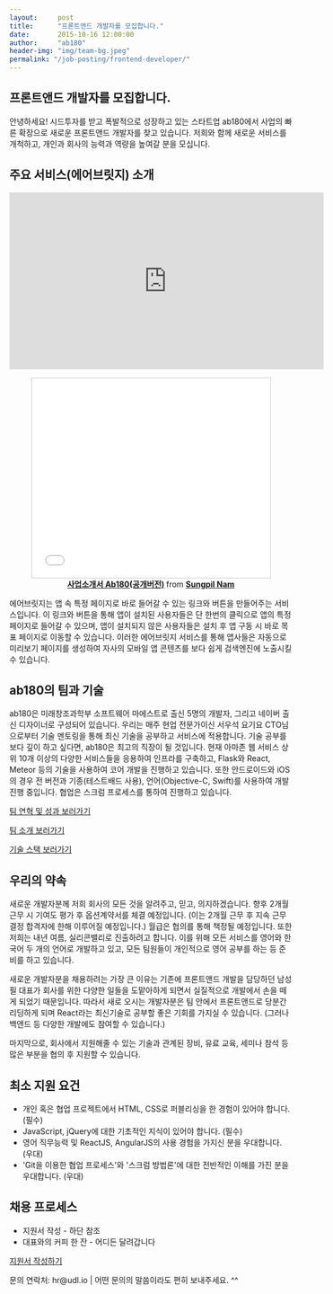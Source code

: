 ```yaml
---
layout:     post
title:      "프론트앤드 개발자를 모집합니다."
date:       2015-10-16 12:00:00
author:     "ab180"
header-img: "img/team-bg.jpeg"
permalink: "/job-posting/frontend-developer/"
---
```


<h2 class="section-heading">프론트앤드 개발자를 모집합니다.</h2>

<p>안녕하세요! 시드투자를 받고 폭발적으로 성장하고 있는 스타트업 ab180에서 사업의 빠른 확장으로 새로운 프론트앤드 개발자를 찾고 있습니다. 저희와 함께 새로운 서비스를 개척하고, 개인과 회사의 능력과 역량을 높여갈 분을 모십니다.</p>

<h2 class="section-heading">주요 서비스(에어브릿지) 소개</h2>

<iframe width="560" height="315" src="https://www.youtube.com/embed/rQUoDxsZ5Tk" frameborder="0" allowfullscreen></iframe>

<p style="margin: 15px 0;"></p>

<iframe src="//www.slideshare.net/slideshow/embed_code/key/iPufHQqBo7CwuZ" width="425" height="355" frameborder="0" marginwidth="0" marginheight="0" scrolling="no" style="border:1px solid #CCC; border-width:1px; margin-bottom:5px; max-width: 100%; display: block; margin: 0 auto;" allowfullscreen> </iframe> <div style="margin-bottom:5px; text-align: center;"> <strong> <a href="//www.slideshare.net/SungpilNam/ab180" title="사업소개서 Ab180(공개버전)" target="_blank">사업소개서 Ab180(공개버전)</a> </strong> from <strong><a href="//www.slideshare.net/SungpilNam" target="_blank">Sungpil Nam</a></strong> </div>

<p>에어브릿지는 앱 속 특정 페이지로 바로 들어갈 수 있는 링크와 버튼을 만들어주는 서비스입니다. 이 링크와 버튼을 통해 앱이 설치된 사용자들은 단 한번의 클릭으로 앱의 특정 페이지로 들어갈 수 있으며, 앱이 설치되지 않은 사용자들은 설치 후 앱 구동 시 바로 목표 페이지로 이동할 수 있습니다. 이러한 에어브릿지 서비스를 통해 앱사들은 자동으로 미리보기 페이지를 생성하여 자사의 모바일 앱 콘텐츠를 보다 쉽게 검색엔진에 노출시킬 수 있습니다.</p>

<h2 class="section-heading">ab180의 팀과 기술</h2>

<p>ab180은 미래창조과학부 소프트웨어 마에스트로 출신 5명의 개발자, 그리고 네이버 출신 디자이너로 구성되어 있습니다. 우리는 매주 현업 전문가이신 서우석 요기요 CTO님으로부터 기술 멘토링을 통해 최신 기술을 공부하고 서비스에 적용합니다. 기술 공부를 보다 깊이 하고 싶다면, ab180은 최고의 직장이 될 것입니다. 현재 아마존 웹 서비스 상위 10개 이상의 다양한 서비스들을 응용하여 인프라를 구축하고, Flask와 React, Meteor 등의 기술을 사용하여 코어 개발을 진행하고 있습니다. 또한 안드로이드와 iOS의 경우 전 버전과 기종(테스트배드 사용), 언어(Objective-C, Swift)를 사용하여 개발 진행 중입니다. 협업은 스크럼 프로세스를 통하여 진행하고 있습니다.</p>

<a href="{{ site.baseurl }}/history/" target="_blank" type="button" class="btn btn-default">팀 연혁 및 성과 보러가기</a>

<a href="{{ site.baseurl }}/team/" target="_blank" type="button" class="btn btn-default">팀 소개 보러가기</a>

<a href="http://stackshare.io/ab180" target="_blank" type="button" class="btn btn-default">기술 스택 보러가기</a>

<h2 class="section-heading">우리의 약속</h2>

<p>새로운 개발자분께 저희 회사의 모든 것을 알려주고, 믿고, 의지하겠습니다. 향후 2개월 근무 시 기여도 평가 후 옵션계약서를 체결 예정입니다. (이는 2개월 근무 후 지속 근무 결정 합격자에 한해 이루어질 예정입니다.) 월급은 협의를 통해 책정될 예정입니다. 또한 저희는 내년 여름, 실리콘밸리로 진출하려고 합니다. 이를 위해 모든 서비스를 영어와 한국어 두 개의 언어로 개발하고 있고, 모든 팀원들이 개인적으로 영어 공부를 하는 등 준비를 하고 있습니다.</p>

<p>새로운 개발자분을 채용하려는 가장 큰 이유는 기존에 프론트앤드 개발을 담당하던 남성필 대표가 회사를 위한 다양한 일들을 도맡아하게 되면서 실질적으로 개발에서 손을 떼게 되었기 때문입니다. 따라서 새로 오시는 개발자분은 팀 안에서 프론트앤드로 당분간 리딩하게 되며 React라는 최신기술로 공부할 좋은 기회를 가지실 수 있습니다. (그러나 백앤드 등 다양한 개발에도 참여할 수 있습니다.)</p>

<p>마지막으로, 회사에서 지원해줄 수 있는 기술과 관계된 장비, 유료 교육, 세미나 참석 등 많은 부분을 협의 후 지원할 수 있습니다.</p>

<h2 class="section-heading">최소 지원 요건</h2>

<ul>
    <li>개인 혹은 협업 프로젝트에서 HTML, CSS로 퍼블리싱을 한 경험이 있어야 합니다. (필수)</li>
    <li>JavaScript, jQuery에 대한 기초적인 지식이 있어야 합니다. (필수)</li>
    <li>영어 직무능력 및 ReactJS, AngularJS의 사용 경험을 가지신 분을 우대합니다. (우대)</li>
    <li>'Git을 이용한 협업 프로세스'와 '스크럼 방법론'에 대한 전반적인 이해를 가진 분을 우대합니다. (우대)</li>
</ul>

<h2 class="section-heading">채용 프로세스</h2>

<ul>
    <li>지원서 작성 - 하단 참조</li>
    <li>대표와의 커피 한 잔 - 어디든 달려갑니다</li>
</ul>

<a href="https://docs.google.com/forms/d/1XE7ggfys2JyMO2waf_jxDV0voOKJgHL57nxw7Kl2IrI/viewform?usp=send_form" target="_blank" type="button" class="btn btn-default">지원서 작성하기</a>

<p>문의 연락처: hr@udl.io | 어떤 문의의 말씀이라도 편히 보내주세요. ^^</p>